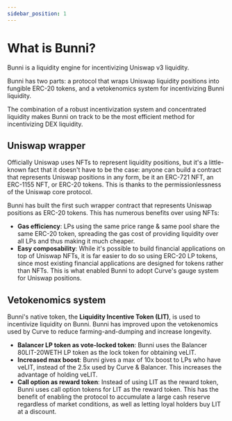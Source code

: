 ```yaml
---
sidebar_position: 1
---
```


# What is Bunni?

Bunni is a liquidity engine for incentivizing Uniswap v3 liquidity.

Bunni has two parts: a protocol that wraps Uniswap liquidity positions into fungible ERC-20 tokens, and a vetokenomics system for incentivizing Bunni liquidity.

The combination of a robust incentivization system and concentrated liquidity makes Bunni on track to be the most efficient method for incentivizing DEX liquidity. 

## Uniswap wrapper

Officially Uniswap uses NFTs to represent liquidity positions, but it's a little-known fact that it doesn't have to be the case: anyone can build a contract that represents Uniswap positions in any form, be it an ERC-721 NFT, an ERC-1155 NFT, or ERC-20 tokens. This is thanks to the permissionlessness of the Uniswap core protocol.

Bunni has built the first such wrapper contract that represents Uniswap positions as ERC-20 tokens. This has numerous benefits over using NFTs:

- **Gas efficiency**: LPs using the same price range & same pool share the same ERC-20 token, spreading the gas cost of providing liquidity over all LPs and thus making it much cheaper.
- **Easy composability**: While it's possible to build financial applications on top of Uniswap NFTs, it is far easier to do so using ERC-20 LP tokens, since most existing financial applications are designed for tokens rather than NFTs. This is what enabled Bunni to adopt Curve's gauge system for Uniswap positions.

## Vetokenomics system

Bunni's native token, the **Liquidity Incentive Token (LIT)**, is used to incentivize liquidity on Bunni. Bunni has improved upon the vetokenomics used by Curve to reduce farming-and-dumping and increase longevity.

- **Balancer LP token as vote-locked token**: Bunni uses the Balancer 80LIT-20WETH LP token as the lock token for obtaining veLIT.
- **Increased max boost**: Bunni gives a max of 10x boost to LPs who have veLIT, instead of the 2.5x used by Curve & Balancer. This increases the advantage of holding veLIT.
- **Call option as reward token**: Instead of using LIT as the reward token, Bunni uses call option tokens for LIT as the reward token. This has the benefit of enabling the protocol to accumulate a large cash reserve regardless of market conditions, as well as letting loyal holders buy LIT at a discount.
